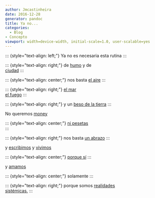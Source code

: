 ```yaml
---
author: Jmcastinheira
date: 2016-12-28
generator: pandoc
title: Ya no...
categories:
  - Blog
- Concepto
viewport: width=device-width, initial-scale=1.0, user-scalable=yes
---
```




::: {style="text-align: left;"}
Ya no es necesaria esta rutina
:::

::: {style="text-align: right;"}
de [humo](http://flickr.com/photos/shiroko/210939916/) y de\
[ciudad](http://flickr.com/photos/45street/55332062/)
:::

::: {style="text-align: center;"}
nos basta [el aire](http://flickr.com/photos/clarordelluna/485002037/)
:::

::: {style="text-align: right;"}
[el mar](http://flickr.com/photos/yarret/284701131/)\
[el fuego](http://flickr.com/photos/odelot/173599313/)
:::

::: {style="text-align: right;"}
y un [beso de la tierra](http://flickr.com/photos/encartist/228337230/)
:::

No queremos [money\
](http://flickr.com/photos/amarilla/521939702/)

::: {style="text-align: center;"}
[ni pesetas\
](http://flickr.com/photos/amarilla/521939702/)
:::

::: {style="text-align: right;"}
nos basta [un abrazo](http://flickr.com/photos/corbata1982/366886764/)
:::

y [escribimos](http://flickr.com/photos/wakalani/163283207/) y
[vivimos](http://flickr.com/photos/satorarepo/1396943120/)

::: {style="text-align: center;"}
[porque
sí](http://www.zubiri.org/general/xzreview/2002/pdf/lolas_XZR2002.pdf)
:::

y [amamos](http://flickr.com/photos/fabiolarebello/470674241/)

::: {style="text-align: center;"}
solamente
:::

::: {style="text-align: right;"}
porque somos [realidades\
sistémicas.](http://www.euskalnet.net/adaher/tesis.htm)
:::
